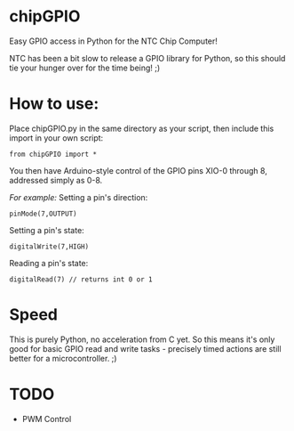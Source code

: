 # chipGPIO
Easy GPIO access in Python for the NTC Chip Computer!

NTC has been a bit slow to release a GPIO library for Python, so this should tie your hunger over for the time being! ;)

# How to use:
Place chipGPIO.py in the same directory as your script, then include this import in your own script:

    from chipGPIO import *

You then have Arduino-style control of the GPIO pins XIO-0 through 8, addressed simply as 0-8.

*For example:*
Setting a pin's direction:

    pinMode(7,OUTPUT)

Setting a pin's state:

    digitalWrite(7,HIGH)

Reading a pin's state:

    digitalRead(7) // returns int 0 or 1

# Speed
This is purely Python, no acceleration from C yet. So this means it's only good for basic GPIO read and write tasks - precisely timed actions are still better for a microcontroller. ;)

# TODO
- PWM Control
